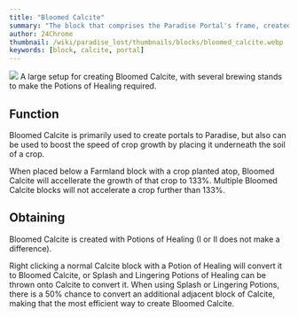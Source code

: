 ```yaml
---
title: "Bloomed Calcite"
summary: "The block that comprises the Paradise Portal's frame, created with Calcite and Potions of Healing"
author: 24Chrome
thumbnail: /wiki/paradise_lost/thumbnails/blocks/bloomed_calcite.webp
keywords: [block, calcite, portal]
---
```


<img src="/wiki/paradise_lost/blocks/bloomed_calcite.webp">
A large setup for creating Bloomed Calcite, with several brewing stands to make the Potions of Healing required.

## Function
Bloomed Calcite is primarily used to create portals to Paradise, but also can be used to boost the speed of crop growth by placing it underneath the soil of a crop.

When placed below a Farmland block with a crop planted atop, Bloomed Calcite will accellerate the growth of that crop to 133%. Multiple Bloomed Calcite blocks will not accelerate a crop further than 133%.


## Obtaining
Bloomed Calcite is created with Potions of Healing (I or II does not make a difference).

Right clicking a normal Calcite block with a Potion of Healing will convert it to Bloomed Calcite, or Splash and Lingering Potions of Healing can be thrown onto Calcite to convert it. When using Splash or Lingering Potions, there is a 50% chance to convert an additional adjacent block of Calcite, making that the most efficient way to create Bloomed Calcite.
